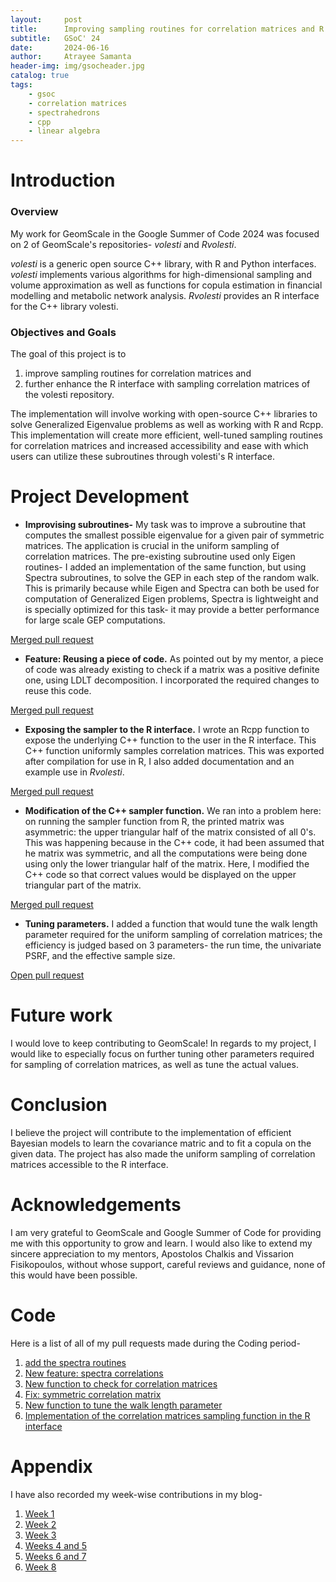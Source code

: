 ```yaml
---
layout:     post
title:      Improving sampling routines for correlation matrices and R interface
subtitle:   GSoC' 24
date:       2024-06-16
author:     Atrayee Samanta
header-img: img/gsocheader.jpg
catalog: true
tags:
    - gsoc
    - correlation matrices
    - spectrahedrons
    - cpp
    - linear algebra
---
```


# Introduction
### Overview

My work for GeomScale in the Google Summer of Code 2024 was focused on 2 of GeomScale's repositories- *volesti* and *Rvolesti*.

*volesti* is a generic open source C++ library, with R and Python interfaces. *volesti* implements various algorithms for high-dimensional sampling and volume approximation as well as functions for copula estimation in financial modelling and metabolic network analysis. *Rvolesti* provides an R interface for the C++ library volesti.

### Objectives and Goals

The goal of this project is to
1. improve sampling routines for correlation matrices and
2. further enhance the R interface with sampling correlation matrices of the volesti repository.

 The implementation will involve working with open-source C++ libraries to solve Generalized Eigenvalue problems as well as working with R and Rcpp. This implementation will create more efficient, well-tuned sampling routines for correlation matrices and increased accessibility and ease with which users can utilize these subroutines through volesti's R interface.

# Project Development

- **Improvising subroutines-** My task was to improve a subroutine that computes the smallest possible eigenvalue for a given pair of symmetric matrices. The application is crucial in the uniform sampling of correlation matrices. The pre-existing subroutine used only Eigen routines- I added an implementation of the same function, but using Spectra subroutines, to solve the GEP in each step of the random walk. This is primarily because while Eigen and Spectra can both be used for computation of Generalized Eigen problems, Spectra is lightweight and is specially optimized for this task- it may provide a better performance for large scale GEP computations.

[Merged pull request](https://github.com/GeomScale/volesti/pull/303)

- **Feature: Reusing a piece of code.** As pointed out by my mentor, a piece of code was already existing to check if a matrix was a positive definite one, using LDLT decomposition. I incorporated the required changes to reuse this code.

[Merged pull request](https://github.com/GeomScale/volesti/pull/306)

- **Exposing the sampler to the R interface.** I wrote an Rcpp function to expose the underlying C++ function to the user in the R interface. This C++ function uniformly samples correlation matrices. This was exported after compilation for use in R, I also added documentation and an example use in *Rvolesti*.

[Merged pull request](https://github.com/GeomScale/Rvolesti/pull/26)

- **Modification of the C++ sampler function.** We ran into a problem here: on running the sampler function from R, the printed matrix was asymmetric: the upper triangular half of the matrix consisted of all 0's. This was happening because in the C++ code, it had been assumed that he matrix was symmetric, and all the computations were being done using only the lower triangular half of the matrix. Here, I modified the C++ code so that correct values would be displayed on the upper triangular part of the matrix.

[Merged pull request](https://github.com/GeomScale/volesti/pull/321)

- **Tuning parameters.** I added a function that would tune the walk length parameter required for the uniform sampling of correlation matrices; the efficiency is judged based on 3 parameters- the run time, the univariate PSRF, and the effective sample size.

[Open pull request](https://github.com/GeomScale/volesti/pull/328)

# Future work

I would love to keep contributing to GeomScale! In regards to my project, I would like to especially focus on further tuning other parameters required for sampling of correlation matrices, as well as tune the actual values.

# Conclusion

I believe the project will contribute to the implementation of efficient Bayesian models to learn the covariance matric and to fit a copula on the given data. The project has also made the uniform sampling of correlation matrices accessible to the R interface.

# Acknowledgements

I am very grateful to GeomScale and Google Summer of Code for providing me with this opportunity to grow and learn. I would also like to extend my sincere appreciation to my mentors, Apostolos Chalkis and Vissarion Fisikopoulos, without whose support, careful reviews and guidance, none of this would have been possible.

# Code

Here is a list of all of my pull requests made during the Coding period-
1. [add the spectra routines](https://github.com/GeomScale/volesti/pull/303)
2. [New feature: spectra correlations](https://github.com/GeomScale/volesti/pull/306)
3. [New function to check for correlation matrices](https://github.com/GeomScale/volesti/pull/315)
4. [Fix: symmetric correlation matrix](https://github.com/GeomScale/volesti/pull/321)
5. [New function to tune the walk length parameter](https://github.com/GeomScale/volesti/pull/328)
6. [Implementation of the correlation matrices sampling function in the R interface](https://github.com/GeomScale/Rvolesti/pull/26)

# Appendix

I have also recorded my week-wise contributions in my blog-
1. [Week 1](https://atrayees.github.io/2024/06/02/gsoc24-week1/)
2. [Week 2](https://atrayees.github.io/2024/06/09/gsoc24-week2/)
3. [Week 3](https://atrayees.github.io/2024/06/16/gsoc24-week3/)
4. [Weeks 4 and 5](https://atrayees.github.io/2024/06/30/gsoc24-weeks4and5/)
5. [Weeks 6 and 7](https://atrayees.github.io/2024/07/17/gsoc24-weeks6and7/)
6. [Week 8](https://atrayees.github.io/2024/07/26/gsoc24-week8/)